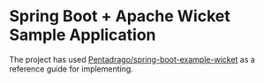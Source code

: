 Spring Boot + Apache Wicket Sample Application
=====

The project has used [Pentadrago/spring-boot-example-wicket](https://github.com/Pentadrago/spring-boot-example-wicket) as a reference guide for implementing.
